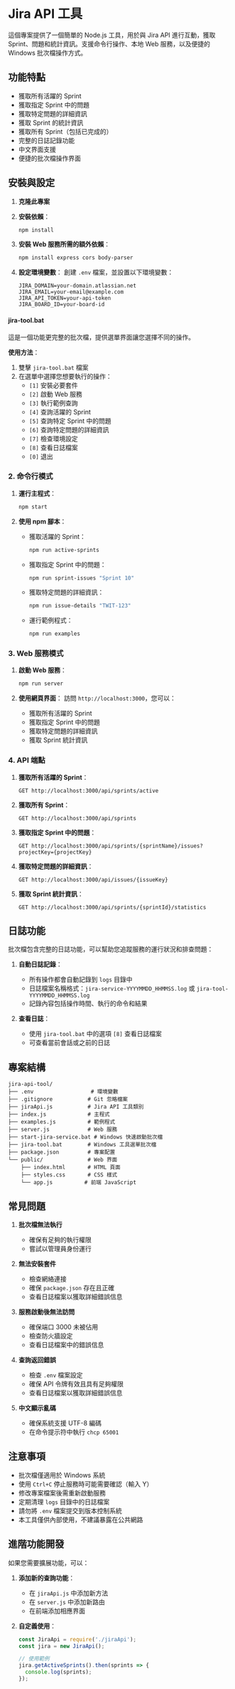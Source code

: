 # Jira API 工具

這個專案提供了一個簡單的 Node.js 工具，用於與 Jira API 進行互動，獲取 Sprint、問題和統計資訊。支援命令行操作、本地 Web 服務，以及便捷的 Windows 批次檔操作方式。

## 功能特點

- 獲取所有活躍的 Sprint
- 獲取指定 Sprint 中的問題
- 獲取特定問題的詳細資訊
- 獲取 Sprint 的統計資訊
- 獲取所有 Sprint（包括已完成的）
- 完整的日誌記錄功能
- 中文界面支援
- 便捷的批次檔操作界面

## 安裝與設定

1. **克隆此專案**

2. **安裝依賴**：
   ```bash
   npm install
   ```

3. **安裝 Web 服務所需的額外依賴**：
   ```bash
   npm install express cors body-parser
   ```

4. **設定環境變數**：
   創建 `.env` 檔案，並設置以下環境變數：
   ```
   JIRA_DOMAIN=your-domain.atlassian.net
   JIRA_EMAIL=your-email@example.com
   JIRA_API_TOKEN=your-api-token
   JIRA_BOARD_ID=your-board-id
   ```

#### jira-tool.bat

這是一個功能更完整的批次檔，提供選單界面讓您選擇不同的操作。

**使用方法**：
1. 雙擊 `jira-tool.bat` 檔案
2. 在選單中選擇您想要執行的操作：
   - `[1]` 安裝必要套件
   - `[2]` 啟動 Web 服務
   - `[3]` 執行範例查詢
   - `[4]` 查詢活躍的 Sprint
   - `[5]` 查詢特定 Sprint 中的問題
   - `[6]` 查詢特定問題的詳細資訊
   - `[7]` 檢查環境設定
   - `[8]` 查看日誌檔案
   - `[0]` 退出

### 2. 命令行模式

1. **運行主程式**：
   ```bash
   npm start
   ```

2. **使用 npm 腳本**：
   - 獲取活躍的 Sprint：
     ```bash
     npm run active-sprints
     ```
   - 獲取指定 Sprint 中的問題：
     ```bash
     npm run sprint-issues "Sprint 10"
     ```
   - 獲取特定問題的詳細資訊：
     ```bash
     npm run issue-details "TWIT-123"
     ```
   - 運行範例程式：
     ```bash
     npm run examples
     ```

### 3. Web 服務模式

1. **啟動 Web 服務**：
   ```bash
   npm run server
   ```

2. **使用網頁界面**：
   訪問 `http://localhost:3000`，您可以：
   - 獲取所有活躍的 Sprint
   - 獲取指定 Sprint 中的問題
   - 獲取特定問題的詳細資訊
   - 獲取 Sprint 統計資訊

### 4. API 端點

1. **獲取所有活躍的 Sprint**：
   ```
   GET http://localhost:3000/api/sprints/active
   ```

2. **獲取所有 Sprint**：
   ```
   GET http://localhost:3000/api/sprints
   ```

3. **獲取指定 Sprint 中的問題**：
   ```
   GET http://localhost:3000/api/sprints/{sprintName}/issues?projectKey={projectKey}
   ```

4. **獲取特定問題的詳細資訊**：
   ```
   GET http://localhost:3000/api/issues/{issueKey}
   ```

5. **獲取 Sprint 統計資訊**：
   ```
   GET http://localhost:3000/api/sprints/{sprintId}/statistics
   ```

## 日誌功能

批次檔包含完整的日誌功能，可以幫助您追蹤服務的運行狀況和排查問題：

1. **自動日誌記錄**：
   - 所有操作都會自動記錄到 `logs` 目錄中
   - 日誌檔案名稱格式：`jira-service-YYYYMMDD_HHMMSS.log` 或 `jira-tool-YYYYMMDD_HHMMSS.log`
   - 記錄內容包括操作時間、執行的命令和結果

2. **查看日誌**：
   - 使用 `jira-tool.bat` 中的選項 `[8]` 查看日誌檔案
   - 可查看當前會話或之前的日誌

## 專案結構

```
jira-api-tool/
├── .env                  # 環境變數
├── .gitignore           # Git 忽略檔案
├── jiraApi.js           # Jira API 工具類別
├── index.js             # 主程式
├── examples.js          # 範例程式
├── server.js            # Web 服務
├── start-jira-service.bat # Windows 快速啟動批次檔
├── jira-tool.bat        # Windows 工具選單批次檔
├── package.json         # 專案配置
└── public/              # Web 界面
    ├── index.html       # HTML 頁面
    ├── styles.css       # CSS 樣式
    └── app.js          # 前端 JavaScript
```

## 常見問題

1. **批次檔無法執行**
   - 確保有足夠的執行權限
   - 嘗試以管理員身份運行

2. **無法安裝套件**
   - 檢查網絡連接
   - 確保 `package.json` 存在且正確
   - 查看日誌檔案以獲取詳細錯誤信息

3. **服務啟動後無法訪問**
   - 確保端口 3000 未被佔用
   - 檢查防火牆設定
   - 查看日誌檔案中的錯誤信息

4. **查詢返回錯誤**
   - 檢查 `.env` 檔案設定
   - 確保 API 令牌有效且具有足夠權限
   - 查看日誌檔案以獲取詳細錯誤信息

5. **中文顯示亂碼**
   - 確保系統支援 UTF-8 編碼
   - 在命令提示符中執行 `chcp 65001`

## 注意事項

- 批次檔僅適用於 Windows 系統
- 使用 `Ctrl+C` 停止服務時可能需要確認（輸入 Y）
- 修改專案檔案後需重新啟動服務
- 定期清理 `logs` 目錄中的日誌檔案
- 請勿將 `.env` 檔案提交到版本控制系統
- 本工具僅供內部使用，不建議暴露在公共網路

## 進階功能開發

如果您需要擴展功能，可以：

1. **添加新的查詢功能**：
   - 在 `jiraApi.js` 中添加新方法
   - 在 `server.js` 中添加新路由
   - 在前端添加相應界面

2. **自定義使用**：
   ```javascript
   const JiraApi = require('./jiraApi');
   const jira = new JiraApi();

   // 使用範例
   jira.getActiveSprints().then(sprints => {
     console.log(sprints);
   });
   ```
